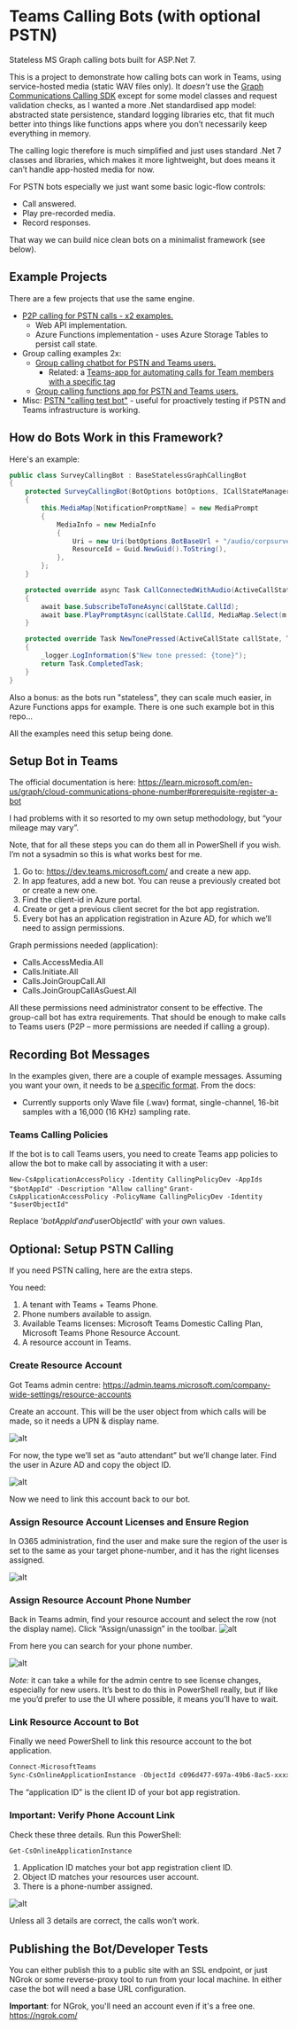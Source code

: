 # Teams Calling Bots (with optional PSTN)
Stateless MS Graph calling bots built for ASP.Net 7. 

This is a project to demonstrate how calling bots can work in Teams, using service-hosted media (static WAV files only). It _doesn’t_ use the [Graph Communications Calling SDK](https://microsoftgraph.github.io/microsoft-graph-comms-samples/docs/client/index.html) except for some model classes and request validation checks, as I wanted a more .Net standardised app model: abstracted state persistence, standard logging libraries etc, that fit much better into things like functions apps where you don’t necessarily keep everything in memory. 

The calling logic therefore is much simplified and just uses standard .Net 7 classes and libraries, which makes it more lightweight, but does means it can’t handle app-hosted media for now. 

For PSTN bots especially we just want some basic logic-flow controls:

* Call answered.
* Play pre-recorded media.
* Record responses.

That way we can build nice clean bots on a minimalist framework (see below). 

## Example Projects
There are a few projects that use the same engine. 
* [P2P calling for PSTN calls - x2 examples.](src/examples/P2P/P2pPstnBot/README.md)
  * Web API implementation.
  * Azure Functions implementation - uses Azure Storage Tables to persist call state. 
* Group calling examples 2x:
  * [Group calling chatbot for PSTN and Teams users.](src/examples/Group/ChatBotWithCalling/README.md)
    * Related: a [Teams-app for automating calls for Team members with a specific tag](src/teamsapps/teams-calling-orchestrator/README.md)
  * [Group calling functions app for PSTN and Teams users.](src/examples/Group/GroupCallingBotFunctionsApp/README.md)
* Misc: [PSTN "calling test bot"](src/examples/P2P/CallingTestBot/README.md) - useful for proactively testing if PSTN and Teams infrastructure is working.
## How do Bots Work in this Framework?
Here's an example:

```C#
public class SurveyCallingBot : BaseStatelessGraphCallingBot
{
    protected SurveyCallingBot(BotOptions botOptions, ICallStateManager callStateManager, ILogger logger) : base(botOptions, callStateManager, logger)
    {
        this.MediaMap[NotificationPromptName] = new MediaPrompt
        {
            MediaInfo = new MediaInfo
            {
                Uri = new Uri(botOptions.BotBaseUrl + "/audio/corpsurvey.wav").ToString(),
                ResourceId = Guid.NewGuid().ToString(),
            },
        };
    }

    protected override async Task CallConnectedWithAudio(ActiveCallState callState)
    {
        await base.SubscribeToToneAsync(callState.CallId);
        await base.PlayPromptAsync(callState.CallId, MediaMap.Select(m => m.Value));
    }

    protected override Task NewTonePressed(ActiveCallState callState, Tone tone)
    {
        _logger.LogInformation($"New tone pressed: {tone}");
        return Task.CompletedTask;
    }
}
```
Also a bonus: as the bots run "stateless", they can scale much easier, in Azure Functions apps for example. There is one such example bot in this repo...


All the examples need this setup being done.

## Setup Bot in Teams
The official documentation is here: https://learn.microsoft.com/en-us/graph/cloud-communications-phone-number#prerequisite-register-a-bot 

I had problems with it so resorted to my own setup methodology, but “your mileage may vary”. 

Note, that for all these steps you can do them all in PowerShell if you wish. I’m not a sysadmin so this is what works best for me. 

1. Go to: https://dev.teams.microsoft.com/ and create a new app.
2. In app features, add a new bot. You can reuse a previously created bot or create a new one.
3. Find the client-id in Azure portal.
4. Create or get a previous client secret for the bot app registration.
5. Every bot has an application registration in Azure AD, for which we’ll need to assign permissions.

Graph permissions needed (application):

* Calls.AccessMedia.All
* Calls.Initiate.All
* Calls.JoinGroupCall.All
* Calls.JoinGroupCallAsGuest.All

All these permissions need administrator consent to be effective. The group-call bot has extra requirements. 
That should be enough to make calls to Teams users (P2P – more permissions are needed if calling a group).

## Recording Bot Messages
In the examples given, there are a couple of example messages. Assuming you want your own, it needs to be [a specific format](https://learn.microsoft.com/en-us/graph/api/resources/mediainfo?view=graph-rest-1.0). From the docs:
* Currently supports only Wave file (.wav) format, single-channel, 16-bit samples with a 16,000 (16 KHz) sampling rate.

### Teams Calling Policies
If the bot is to call Teams users, you need to create Teams app policies to allow the bot to make call by associating it with a user:

``New-CsApplicationAccessPolicy -Identity CallingPolicyDev -AppIds "$botAppId" -Description "Allow calling"``
``Grant-CsApplicationAccessPolicy -PolicyName CallingPolicyDev -Identity "$userObjectId"``

Replace '$botAppId' and '$userObjectId' with your own values. 

## Optional: Setup PSTN Calling
If you need PSTN calling, here are the extra steps. 

You need:
1. A tenant with Teams + Teams Phone.
2. Phone numbers available to assign. 
3. Available Teams licenses: Microsoft Teams Domestic Calling Plan, Microsoft Teams Phone Resource Account.
4. A resource account in Teams.

### Create Resource Account
Got Teams admin centre: https://admin.teams.microsoft.com/company-wide-settings/resource-accounts

Create an account. This will be the user object from which calls will be made, so it needs a UPN & display name. 

![alt](imgs/image001.png)

For now, the type we’ll set as “auto attendant” but we’ll change later.
Find the user in Azure AD and copy the object ID.

![alt](imgs/image002.png)

Now we need to link this account back to our bot. 

### Assign Resource Account Licenses and Ensure Region
In O365 administration, find the user and make sure the region of the user is set to the same as your target phone-number, and it has the right licenses assigned. 

![alt](imgs/image003.png)

### Assign Resource Account Phone Number
Back in Teams admin, find your resource account and select the row (not the display name). Click “Assign/unassign” in the toolbar. 
![alt](imgs/image004.png)

From here you can search for your phone number. 

![alt](imgs/image005.jpg)

*Note:* it can take a while for the admin centre to see license changes, especially for new users. It’s best to do this in PowerShell really, but if like me you’d prefer to use the UI where possible, it means you’ll have to wait.

### Link Resource Account to Bot
Finally we need PowerShell to link this resource account to the bot application. 

```PowerShell
Connect-MicrosoftTeams
Sync-CsOnlineApplicationInstance -ObjectId c096d477-697a-49b6-8ac5-xxxxxxx -ApplicationId d2a35726-10be-4092-8ea0-xxxxxxxxxx
```

The “application ID” is the client ID of your bot app registration. 

### Important: Verify Phone Account Link 
Check these three details. Run this PowerShell:

```PowerShell
Get-CsOnlineApplicationInstance
```

1. Application ID matches your bot app registration client ID.
2. Object ID matches your resources user account.
4. There is a phone-number assigned.

![alt](imgs/image006.jpg)

Unless all 3 details are correct, the calls won’t work.

## Publishing the Bot/Developer Tests
You can either publish this to a public site with an SSL endpoint, or just NGrok or some reverse-proxy tool to run from your local machine. In either case the bot will need a base URL configuration.

**Important**: for NGrok, you'll need an account even if it's a free one. https://ngrok.com/
